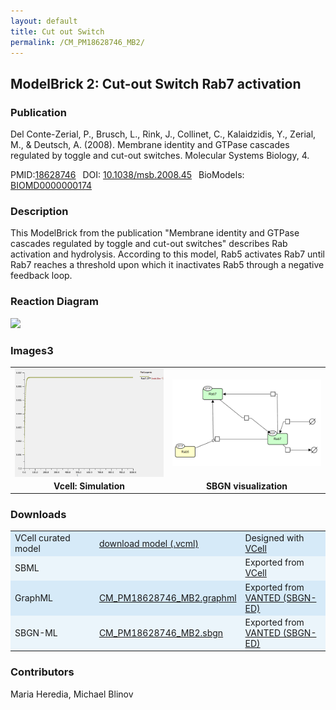 ```yaml
---
layout: default
title: Cut out Switch
permalink: /CM_PM18628746_MB2/
---
```


## ModelBrick 2: Cut-out Switch Rab7 activation

### Publication 

Del Conte-Zerial, P., Brusch, L., Rink, J., Collinet, C., Kalaidzidis, Y., Zerial, M., & Deutsch, A. (2008). Membrane identity and GTPase cascades regulated by toggle and cut-out switches. Molecular Systems Biology, 4. 

 PMID:<a href="https://www.ncbi.nlm.nih.gov/pubmed/?term=10.1038%2Fmsb.2008.45">18628746</a>&ensp; 
 DOI: <a href="https://doi.org/10.1038/msb.2008.45"> 10.1038/msb.2008.45</a>&ensp;
 BioModels: <a href="https://www.ebi.ac.uk/biomodels/BIOMD0000000174"> BIOMD0000000174</a><br/>
 

### Description

This ModelBrick from the publication "Membrane identity and GTPase cascades regulated by toggle and cut-out switches" describes Rab activation and hydrolysis. According to this model, Rab5 activates Rab7 until Rab7 reaches a threshold upon which it inactivates Rab5 through a negative feedback loop.

### Reaction Diagram

<img src="https://vcellapi.cam.uchc.edu/biomodel/173027800/diagram" width="600"/>

### Images3

 <table> 
 <tr>
  <td align="center" width="33%"><a href="https://modelbricks.github.io/images/Vcellimages/CM_PM18628746_MB2_Vcell_sim.PNG">
  <img align="center" src="/images/Vcellimages/CM_PM18628746_MB2_Vcell_sim.PNG" width="300"/></a></td>
  <td align="center" width="33%"> <a href="https://modelbricks.github.io/images/SBGNfiles/CM_PM18628746_MB2_SBGN.PNG">
  <img align="center" src="/images/SBGNfiles/CM_PM18628746_MB2_SBGN.PNG" width="300"/></a></td>
 </tr>
 <tr>
  <td align="center"><strong>Vcell: Simulation</strong></td>
  <td align="center"><strong>SBGN visualization</strong></td>
 </tr>
 </table>


### Downloads 

<center>
 <table width="100%">
  <td width="33%" bgcolor="#D6EAF8">VCell curated model</td>
  <td width="33%" bgcolor="#D6EAF8"><a href="https://vcellapi.cam.uchc.edu/biomodel/173027800/biomodel.vcml" type="application/vcml+xml" download="VCBioModel_173027800.vcml">download model (.vcml)</a></td>
  <td width="33%" bgcolor="#D6EAF8"> Designed with <a href="http://vcell.org">VCell</a></td>
  <tr>
   <td bgcolor="#EBF5FB">SBML</td>
   <td bgcolor="#EBF5FB"><!--<a href="/modelbricks/VCML_SBMLfiles/CM_PM18628746_MB2.sbml" download>CM_PM18628746_MB2.sbml</a>--></td>
   <td bgcolor="#EBF5FB"> Exported from <a href="http://vcell.org">VCell</a></td>
  </tr>
  <tr>
   <td bgcolor="#D6EAF8">GraphML</td>
   <td bgcolor="#D6EAF8"><a href="/modelbricks/SBGNexecutablefiles/CM_PM18628746_MB2.graphml">CM_PM18628746_MB2.graphml</a></td>
   <td bgcolor="#D6EAF8"> Exported from <a href="https://immersive-analytics.infotech.monash.edu/vanted/addons/sbgn-ed/">VANTED (SBGN-ED)</a></td>
  </tr>
  <tr>
   <td bgcolor="#EBF5FB">SBGN-ML </td>
   <td bgcolor="#EBF5FB"><a href="/modelbricks/SBGNexecutablefiles/CM_PM18628746_MB2.sbgn">CM_PM18628746_MB2.sbgn</a></td>
   <td bgcolor="#EBF5FB"> Exported from <a href="https://immersive-analytics.infotech.monash.edu/vanted/addons/sbgn-ed/">VANTED (SBGN-ED)</a></td>
  </tr>
 </table>
</center>


### Contributors
Maria Heredia, Michael Blinov
